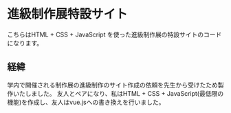 # 進級制作展特設サイト
こちらはHTML + CSS + JavaScript を使った進級制作展の特設サイトのコードになります。

## 経緯
学内で開催される制作展の進級制作のサイト作成の依頼を先生から受けたため製作いたしました。
友人とペアになり、私はHTML + CSS + JavaScript(最低限の機能)を作成し、友人はvue.jsへの書き換えを行いました。
